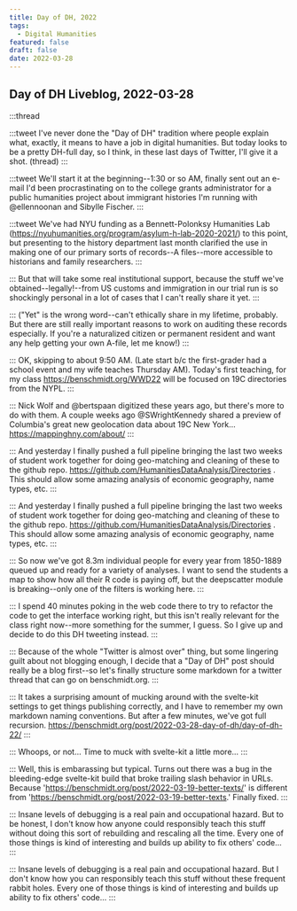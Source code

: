 ```yaml
---
title: Day of DH, 2022
tags:
  - Digital Humanities
featured: false
draft: false
date: 2022-03-28
---
```


## Day of DH Liveblog, 2022-03-28

:::thread

:::tweet
I've never done the "Day of DH" tradition where people explain what, exactly, it means to have a job in digital humanities. But today looks to be a pretty DH-full day, so I think, in these last days of Twitter, I'll give it a shot. (thread)
:::

:::tweet
We'll start it at the beginning--1:30 or so AM, finally sent out an e-mail I'd been procrastinating on to the college grants administrator for a public humanities project about immigrant histories I'm running with @ellennoonan and Sibylle Fischer. 
:::

:::tweet
We've had NYU funding as a Bennett-Polonksy Humanities Lab (https://nyuhumanities.org/program/asylum-h-lab-2020-2021/) to this point, but presenting to the history department last month clarified the use in making one of our primary sorts of records--A files--more accessible to historians and family researchers.
:::

:::
But that will take some real institutional support, because the stuff we've obtained--legally!--from US customs and immigration in our trial run is so shockingly personal in a lot of cases that I can't really share it yet.
:::

:::
("Yet" is the wrong word--can't ethically share in my lifetime, probably. But there are still really important reasons to work on auditing these records especially. If you're a naturalized citizen or permanent resident and want any help getting your own A-file, let me know!)
:::

:::
OK, skipping to about 9:50 AM. (Late start b/c the first-grader had a school event and my wife teaches Thursday  AM). Today's first teaching, for my class https://benschmidt.org/WWD22 will be focused on 19C directories from the NYPL.
:::

:::
Nick Wolf and @bertspaan digitized these years ago, but there's more to do with them. A couple weeks ago @SWrightKennedy shared a preview of Columbia's 
great new geolocation data about 19C New York... 
https://mappinghny.com/about/
:::

:::
And yesterday I finally pushed a full pipeline bringing the last two weeks of student work together for doing geo-matching and cleaning of these to the github repo. https://github.com/HumanitiesDataAnalysis/Directories . This should allow some amazing analysis of economic geography, name types, etc.
:::


:::
And yesterday I finally pushed a full pipeline bringing the last two weeks of student work together for doing geo-matching and cleaning of these to the github repo. https://github.com/HumanitiesDataAnalysis/Directories . This should allow some amazing analysis of economic geography, name types, etc.
:::

:::
So now we've got 8.3m individual people for every year from 1850-1889 queued up and ready for a variety of analyses. I want to send the students a map to show how all their R code is paying off, but the deepscatter module is breaking--only one of the filters is working here.
:::


:::
I spend 40 minutes poking in the web code there to try to refactor the code to get the interface working right, but this isn't really relevant for the class right now--more something for the summer, I guess. So I give up and decide to do this DH tweeting instead.
:::


:::
Because of the whole "Twitter is almost over" thing, but some lingering guilt about not blogging enough, I decide that a "Day of DH" post should really be a blog first--so let's finally structure some markdown for a twitter thread that can go on benschmidt.org.
:::


:::
It takes a surprising amount of mucking around with the svelte-kit settings to get things publishing correctly, and I have to remember my own markdown naming conventions. But after a few minutes, we've got full recursion. https://benschmidt.org/post/2022-03-28-day-of-dh/day-of-dh-22/
:::

:::
Whoops, or not... Time to muck with svelte-kit a little more...
:::

:::
Well, this is embarassing but typical. Turns out there was a bug in the bleeding-edge svelte-kit build that broke trailing slash behavior in URLs. Because 'https://benschmidt.org/post/2022-03-19-better-texts/' is different from 'https://benschmidt.org/post/2022-03-19-better-texts.' Finally fixed.
:::

:::
Insane levels of debugging is a real pain and occupational hazard. But to be honest, I don't know how anyone could responsibly teach this stuff without doing this sort of rebuilding and rescaling all the time. Every one of those things is kind of interesting and builds up ability to fix others' code...
:::

:::
Insane levels of debugging is a real pain and occupational hazard. But I don't know how you can responsibly teach this stuff without these frequent rabbit holes. Every one of those things is kind of interesting and builds up ability to fix others' code...
:::